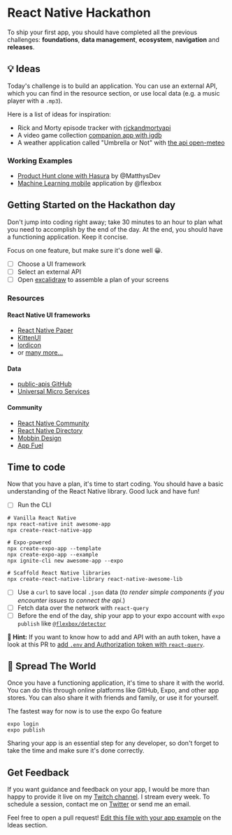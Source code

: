 # React Native Hackathon

To ship your first app, you should have completed all the previous challenges: **foundations**, **data management**, **ecosystem**, **navigation** and **releases**.

## 💡 Ideas

Today's challenge is to build an application. You can use an external API, which you can find in the resource section, or use local data (e.g. a music player with a `.mp3`).

Here is a list of ideas for inspiration:

- Rick and Morty episode tracker with [rickandmortyapi](https://rickandmortyapi.com/)
- A video game collection [companion app with igdb](https://api-docs.igdb.com/)
- A weather application called "Umbrella or Not" with [the api open-meteo](https://open-meteo.com/)

### Working Examples

- [Product Hunt clone with Hasura](https://github.com/flexbox/react-native-bootcamp/tree/main/hackathon/react-native-heroes) by @MatthysDev
- [Machine Learning mobile](https://github.com/flexbox/machine-learning-with-javascript/tree/master/vision) application by @flexbox

## Getting Started on the Hackathon day

Don't jump into coding right away; take 30 minutes to an hour to plan what you need to accomplish by the end of the day. At the end, you should have a functioning application. Keep it concise.

Focus on one feature, but make sure it's done well 😀.

- [ ] Choose a UI framework
- [ ] Select an external API
- [ ] Open [excalidraw](https://excalidraw.com/) to assemble a plan of your screens

### Resources

#### React Native UI frameworks

- [React Native Paper](https://callstack.github.io/react-native-paper/)
- [KittenUI](https://akveo.github.io/react-native-ui-kitten/docs/guides/getting-started#manual-installation)
- [lordicon](https://lordicon.com/)
- or [many more...](https://github.com/flexbox/react-native-bootcamp/tree/main/hackathon/ui-tier-list)

#### Data

- [public-apis GitHub](https://github.com/public-apis/public-apis)
- [Universal Micro Services](https://m3o.com/explore)

#### Community

- [React Native Community](https://github.com/react-native-community)
- [React Native Directory](https://reactnative.directory/)
- [Mobbin Design](https://mobbin.design/)
- [App Fuel](https://www.theappfuel.com/)

## Time to code

Now that you have a plan, it's time to start coding. You should have a basic understanding of the React Native library. Good luck and have fun!

- [ ] Run the CLI

```console
# Vanilla React Native
npx react-native init awesome-app
npx create-react-native-app

# Expo-powered
npx create-expo-app --template
npx create-expo-app --example 
npx ignite-cli new awesome-app --expo

# Scaffold React Native libraries
npx create-react-native-library react-native-awesome-lib
```

- [ ] Use a `curl` to save local `.json` data (_to render simple components if you encounter issues to connect the api_.)
- [ ] Fetch data over the network with `react-query`
- [ ] Before the end of the day, ship your app to your expo account with `expo publish` like [`@flexbox/detector`](https://expo.dev/@flexbox/detector)

**🔭 Hint:** If you want to know how to add and API with an auth token, have a look at this PR to [add `.env` and Authorization token with `react-query`](https://github.com/flexbox/react-native-bootcamp/pull/76).

## 🚀 Spread The World

Once you have a functioning application, it's time to share it with the world. You can do this through online platforms like GitHub, Expo, and other app stores. You can also share it with friends and family, or use it for yourself.

The fastest way for now is to use the expo Go feature

```console
expo login
expo publish
```

Sharing your app is an essential step for any developer, so don't forget to take the time and make sure it's done correctly.

## Get Feedback

If you want guidance and feedback on your app, I would be more than happy to provide it live on my [Twitch channel](https://www.twitch.tv/flexboxlive/videos?filter=all&sort=time). I stream every week. To schedule a session, contact me on [Twitter](https://twitter.com/flexbox_) or send me an email.

Feel free to open a pull request! [Edit this file with your app example](https://github.com/flexbox/react-native-workshop/tree/main/hackathon) on the Ideas section.

